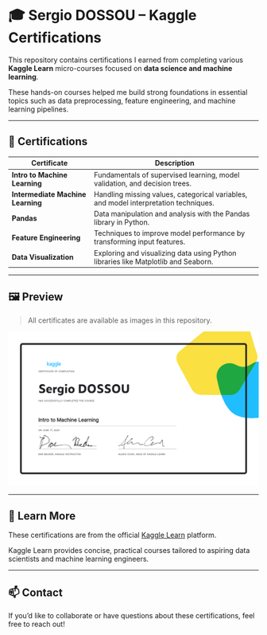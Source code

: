 # 🎓 Sergio DOSSOU – Kaggle Certifications

This repository contains certifications I earned from completing various **Kaggle Learn** micro-courses focused on **data science and machine learning**.

These hands-on courses helped me build strong foundations in essential topics such as data preprocessing, feature engineering, and machine learning pipelines.

---

## 📜 Certifications

| Certificate | Description |
|------------|-------------|
| **Intro to Machine Learning** | Fundamentals of supervised learning, model validation, and decision trees. |
| **Intermediate Machine Learning** | Handling missing values, categorical variables, and model interpretation techniques. |
| **Pandas** | Data manipulation and analysis with the Pandas library in Python. |
| **Feature Engineering** | Techniques to improve model performance by transforming input features. |
| **Data Visualization** | Exploring and visualizing data using Python libraries like Matplotlib and Seaborn. |

---

## 🖼️ Preview

> All certificates are available as images in this repository.

![Intro to ML](./Sergio%20DOSSOU%20-%20Intro%20to%20Machine%20Learning.png)

---

## 🔗 Learn More

These certifications are from the official [Kaggle Learn](https://www.kaggle.com/learn) platform.

Kaggle Learn provides concise, practical courses tailored to aspiring data scientists and machine learning engineers.

---

## 📫 Contact

If you’d like to collaborate or have questions about these certifications, feel free to reach out!

